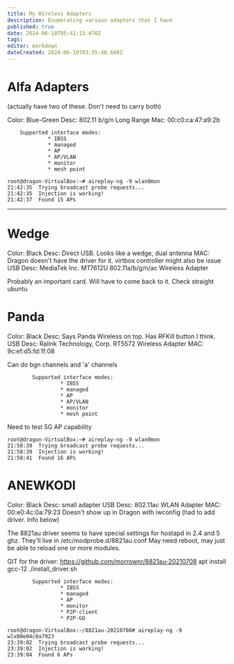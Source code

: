 ```yaml
---
title: My Wireless Adapters
description: Enumerating various adapters that I have
published: true
date: 2024-06-10T05:41:13.470Z
tags: 
editor: markdown
dateCreated: 2024-06-10T03:35:48.660Z
---
```


# Alfa Adapters

(actually have two of these.  Don't need to carry both)

Color:  Blue-Green
Desc: 802.11 b/g/n Long Range 
Mac: 00:c0:ca:47:a9:2b

        Supported interface modes:
                 * IBSS
                 * managed
                 * AP
                 * AP/VLAN
                 * monitor
                 * mesh point

```
root@dragon-VirtualBox:~# aireplay-ng -9 wlan0mon                                                                                                   
21:42:35  Trying broadcast probe requests...                                                                                                        
21:42:35  Injection is working!                                                                                                                     
21:42:37  Found 15 APs                                                                                                                              
```

---

# Wedge

Color: Black
Desc: Direct USB.  Looks like a wedge, dual antenna
MAC: Dragon doesn't have the driver for it. virtbox controller might also be issue
USB Desc:  MediaTek Inc. MT7612U 802.11a/b/g/n/ac Wireless Adapter

Probably an important card.  Will have to come back to it.
Check straight ubuntu


# Panda
Color: Black
Desc:  Says Panda Wireless on top.  Has RFKill button I think.
USB Desc: Ralink Technology, Corp. RT5572 Wireless Adapter
MAC: 9c:ef:d5:fd:1f:08

Can do bgn channels and 'a' channels


```
        Supported interface modes:
                 * IBSS
                 * managed
                 * AP
                 * AP/VLAN
                 * monitor
                 * mesh point
```
Need to test 5G AP capability

```
root@dragon-VirtualBox:~# aireplay-ng -9 wlan0mon
21:58:39  Trying broadcast probe requests...
21:58:39  Injection is working!
21:58:41  Found 16 APs
```

# ANEWKODI
Color: Black
Desc: small adapter
USB Desc: 802.11ac WLAN Adapter
MAC: 00:e0:4c:0a:79:23
Doesn't show up in Dragon with iwconfig (had to add driver. Info below)


The 8821au driver seems to have special settings for hostapd in 2.4 and 5 ghz.
They'll live in /etc/modprobe.d/8821au.conf 
May need reboot, may just be able to reload one or more modules.

GIT for the driver:
https://github.com/morrownr/8821au-20210708
apt install gcc-12
./install_driver.sh

```
        Supported interface modes:
                 * IBSS
                 * managed
                 * AP
                 * monitor
                 * P2P-client
                 * P2P-GO

```

```
root@dragon-VirtualBox:~/8821au-20210708# aireplay-ng -9 wlx00e04c0a7923
23:39:02  Trying broadcast probe requests...
23:39:02  Injection is working!
23:39:04  Found 6 APs
```